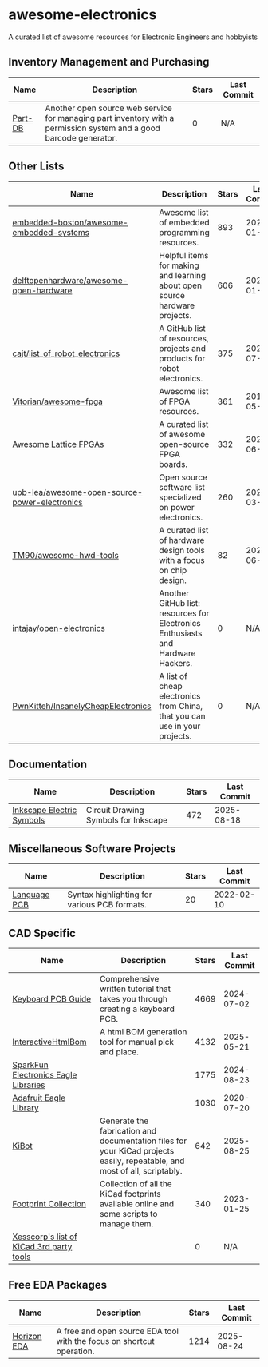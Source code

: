 # awesome-electronics

A curated list of awesome resources for Electronic Engineers and hobbyists

## Inventory Management and Purchasing

| Name                                          | Description                                                                                                        | Stars | Last Commit |
|-----------------------------------------------|--------------------------------------------------------------------------------------------------------------------|-------|-------------|
| [Part-DB](https://github.com/Part-DB/Part-DB) | Another open source web service for managing part inventory with a permission system and a good barcode generator. | 0     | N/A         |

## Other Lists

| Name                                                                                                              | Description                                                                      | Stars | Last Commit |
|-------------------------------------------------------------------------------------------------------------------|----------------------------------------------------------------------------------|-------|-------------|
| [embedded-boston/awesome-embedded-systems](https://github.com/embedded-boston/awesome-embedded-systems)           | Awesome list of embedded programming resources.                                  | 893   | 2024-01-04  |
| [delftopenhardware/awesome-open-hardware](https://github.com/delftopenhardware/awesome-open-hardware)             | Helpful items for making and learning about open source hardware projects.       | 606   | 2024-01-17  |
| [cajt/list_of_robot_electronics](https://github.com/cajt/list_of_robot_electronics)                               | A GitHub list of resources, projects and products for robot electronics.         | 375   | 2025-07-26  |
| [Vitorian/awesome-fpga](https://github.com/Vitorian/awesome-fpga)                                                 | Awesome list of FPGA resources.                                                  | 361   | 2017-05-25  |
| [Awesome Lattice FPGAs](https://github.com/kelu124/awesome-latticeFPGAs)                                          | A curated list of awesome open-source FPGA boards.                               | 332   | 2025-06-22  |
| [upb-lea/awesome-open-source-power-electronics](https://github.com/upb-lea/awesome-open-source-power-electronics) | Open source software list specialized on power electronics.                      | 260   | 2025-03-11  |
| [TM90/awesome-hwd-tools](https://github.com/TM90/awesome-hwd-tools)                                               | A curated list of hardware design tools with a focus on chip design.             | 82    | 2025-06-20  |
| [intajay/open-electronics](https://github.com/intajay/open-electronics)                                           | Another GitHub list: resources for Electronics Enthusiasts and Hardware Hackers. | 0     | N/A         |
| [PwnKitteh/InsanelyCheapElectronics](https://github.com/PwnKitteh/InsanelyCheapElectronics)                       | A list of cheap electronics from China, that you can use in your projects.       | 0     | N/A         |

## Documentation

| Name                                                                              | Description                          | Stars | Last Commit |
|-----------------------------------------------------------------------------------|--------------------------------------|-------|-------------|
| [Inkscape Electric Symbols](https://github.com/upb-lea/Inkscape_electric_Symbols) | Circuit Drawing Symbols for Inkscape | 472   | 2025-08-18  |

## Miscellaneous Software Projects

| Name                                                    | Description                                  | Stars | Last Commit |
|---------------------------------------------------------|----------------------------------------------|-------|-------------|
| [Language PCB](https://github.com/Alhadis/language-pcb) | Syntax highlighting for various PCB formats. | 20    | 2022-02-10  |

## CAD Specific

| Name                                                                                          | Description                                                                                                               | Stars | Last Commit |
|-----------------------------------------------------------------------------------------------|---------------------------------------------------------------------------------------------------------------------------|-------|-------------|
| [Keyboard PCB Guide](https://github.com/ruiqimao/keyboard-pcb-guide)                          | Comprehensive written tutorial that takes you through creating a keyboard PCB.                                            | 4669  | 2024-07-02  |
| [InteractiveHtmlBom](https://github.com/openscopeproject/InteractiveHtmlBom)                  | A html BOM generation tool for manual pick and place.                                                                     | 4132  | 2025-05-21  |
| [SparkFun Electronics Eagle Libraries](https://github.com/sparkfun/SparkFun-Eagle-Libraries)  |                                                                                                                           | 1775  | 2024-08-23  |
| [Adafruit Eagle Library](https://github.com/adafruit/Adafruit-Eagle-Library)                  |                                                                                                                           | 1030  | 2020-07-20  |
| [KiBot](https://github.com/INTI-CMNB/KiBot)                                                   | Generate the fabrication and documentation files for your KiCad projects easily, repeatable, and most of all, scriptably. | 642   | 2025-08-25  |
| [Footprint Collection](https://github.com/kitspace/kicad_footprints)                          | Collection of all the KiCad footprints available online and some scripts to manage them.                                  | 340   | 2023-01-25  |
| [Xesscorp's list of KiCad 3rd party tools](https://github.com/xesscorp/kicad-3rd-party-tools) |                                                                                                                           | 0     | N/A         |

## Free EDA Packages

| Name                                                  | Description                                                           | Stars | Last Commit |
|-------------------------------------------------------|-----------------------------------------------------------------------|-------|-------------|
| [Horizon EDA](https://github.com/horizon-eda/horizon) | A free and open source EDA tool with the focus on shortcut operation. | 1214  | 2025-08-24  |
